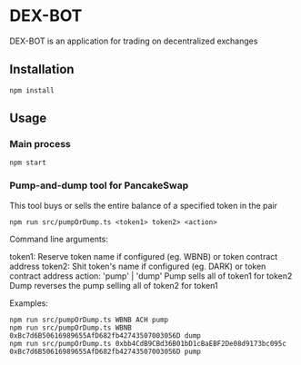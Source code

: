 # DEX-BOT

DEX-BOT is an application for trading on decentralized exchanges

## Installation

```shell
npm install
```

## Usage

### Main process

```shell
npm start
```

### Pump-and-dump tool for PancakeSwap

This tool buys or sells the entire balance of a specified token in the pair

```shell
npm run src/pumpOrDump.ts <token1> token2> <action>
```

Command line arguments:

token1: Reserve token name if configured (eg. WBNB) or token contract address
token2: Shit token's name if configured (eg. DARK) or token contract address
action: 'pump' | 'dump'
Pump sells all of token1 for token2
Dump reverses the pump selling all of token2 for token1

Examples:

```shell
npm run src/pumpOrDump.ts WBNB ACH pump
npm run src/pumpOrDump.ts WBNB 0xBc7d6B50616989655AfD682fb42743507003056D dump
npm run src/pumpOrDump.ts 0xbb4CdB9CBd36B01bD1cBaEBF2De08d9173bc095c 0xBc7d6B50616989655AfD682fb42743507003056D pump
```
